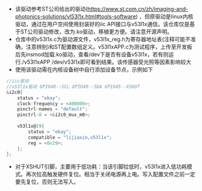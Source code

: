 + 该驱动参考ST公司给出的驱动(https://www.st.com.cn/zh/imaging-and-photonics-solutions/vl53l1x.html#tools-software) ，但原驱动是linux内核驱动，通过在用户空间使用封装好的iic API接口与v53l1x通信。该仓库仅是基于ST公司驱动修改，改为.ko驱动，移植更方便。请注意开源声明。
+ 仓库中的v53l1x.c为驱动源文件，v53l1x_reg.h为寄存器地址表(注释可能不准确，注意辨别)和ST配置数组定义。v53l1xAPP.c为测试程序，上传至开发板后先insmod加载.ko驱动，查看/dev下是否有设备v53l1x，若有则运行./v53l1xAPP /dev/v53l1x即可看到结果。该传感器受光照等因素影响较大
+ 使用该驱动需在内核设备树中自行添加设备节点，示例如下
```C
//iic驱动
//v53l1x驱动 GPIO48--SCL GPIO49--SDA GPIO45--XSHUT
&i2c0{
	status = "okay";
	clock-frequency = <400000>;
	pinctrl-names = "default";
	pinctrl-0 = <&i2c0_mux_m0>;
	
	v53l1x@29{
		status = "okay";
		compatible = "lijiaxin,v53l1x";
		reg = <0x29>;
	};
};
```
+ 对于XSHUT引脚，主要用于低功耗：当该引脚拉低时，v53l1x进入低功耗模式。再次拉高触发硬件复位。相当于关闭电源再上电。写入配置文件之前一定要先复位，否则无法写入。

